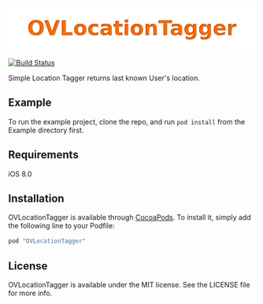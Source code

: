 ![OVLocationTagger](https://github.com/OnurVar/OVLocationTagger/blob/master/Resources/logo.png?raw=true)

[![Build Status](https://travis-ci.org/OnurVar/OVLocationTagger.svg?branch=master)](https://travis-ci.org/OnurVar/OVReachability)

Simple Location Tagger returns last known User's location. 

## Example

To run the example project, clone the repo, and run `pod install` from the Example directory first.

## Requirements
iOS 8.0

## Installation

OVLocationTagger is available through [CocoaPods](http://cocoapods.org). To install
it, simply add the following line to your Podfile:

```ruby
pod "OVLocationTagger"
```

## License

OVLocationTagger is available under the MIT license. See the LICENSE file for more info.
